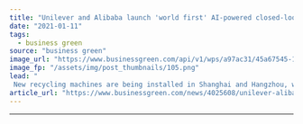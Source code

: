 ```yaml
---
title: "Unilever and Alibaba launch 'world first' AI-powered closed-loop recycling system"
date: "2021-01-11"
tags: 
  - business green
source: "business green"
image_url: "https://www.businessgreen.com/api/v1/wps/a97ac31/45a67545-1031-4faa-9517-00ff1d061507/5/Consumer-is-throwing-bottle-into-AI-recycle-machine-185x114.png"
image_fp: "/assets/img/post_thumbnails/105.png"
lead: "
 New recycling machines are being installed in Shanghai and Hangzhou, with an eye on rolling them out right across China in the future ..."
article_url: "https://www.businessgreen.com/news/4025608/unilever-alibaba-launch-world-ai-powered-closed-loop-recycling"
---
```


---
